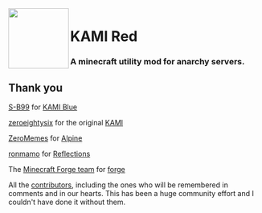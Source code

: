 <img src="https://github.com/S-B99/kamiblue/blob/assets/assets/icons/kami.svg" align="left" width="120"/>

# KAMI Red

### A minecraft utility mod for anarchy servers.

## Thank you

[S-B99](https://github.com/S-B99) for [KAMI Blue](https://github.com/S-B99/kamiblue)

[zeroeightysix](https://github.com/zeroeightysix) for the original [KAMI](https://github.com/zeroeightysix/KAMI)

[ZeroMemes](https://github.com/ZeroMemes) for [Alpine](https://github.com/ZeroMemes/Alpine)

[ronmamo](https://github.com/ronmamo/) for [Reflections](https://github.com/ronmamo/reflections)

The [Minecraft Forge team](https://github.com/MinecraftForge) for [forge](https://files.minecraftforge.net/)

All the [contributors](https://github.com/ProgrammingCatss/kamired/graphs/contributors), including the ones who will be remembered in comments and in our hearts. This has been a huge community effort and I couldn't have done it without them.
